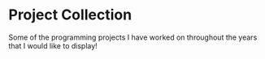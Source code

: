# Project Collection
Some of the programming projects I have worked on throughout the years that I would like to display!
